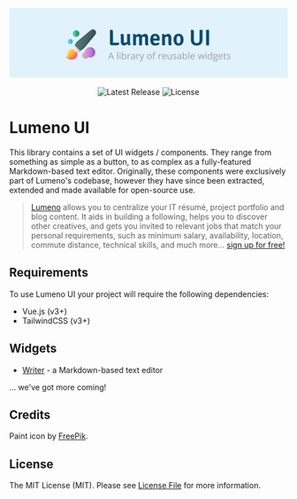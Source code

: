 <!-- Banner -->
<p align="center">
    <a target="_blank" href="https://lumeno.dev">
        <img src="resources/banner.png" alt="Lumeno" style="max-height: 170px">
    </a>
</p>

<!-- Badges -->
<p align="center">
    <img src="https://img.shields.io/npm/v/@lumeno/ui.svg" alt="Latest Release" />
    <img src="https://img.shields.io/npm/l/@lumeno/ui.svg" alt="License" />
</p>

# Lumeno UI

This library contains a set of UI widgets / components. They range from something as simple as a button, to as complex as a fully-featured Markdown-based text editor. Originally, these components were exclusively part of Lumeno's codebase, however they have since been extracted, extended and made available for open-source use.

> [Lumeno](https://lumeno.dev) allows you to centralize your IT résumé, project portfolio and blog content. It aids in building a following, helps you to discover other creatives, and gets you invited to relevant jobs that match your personal requirements, such as minimum salary, availability, location, commute distance, technical skills, and much more... [sign up for free!](https://lumeno.dev)

## Requirements

To use Lumeno UI your project will require the following dependencies:

* Vue.js (v3+)
* TailwindCSS (v3+)

## Widgets

* [Writer](docs/writer/index.md) - a Markdown-based text editor

... we've got more coming!

## Credits

Paint icon by [FreePik](https://www.flaticon.com/free-icon/art-and-design_3528221).

## License

The MIT License (MIT). Please see [License File](LICENSE.md) for more information.
